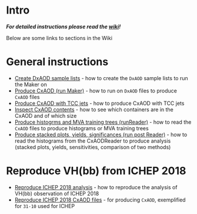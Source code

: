 # Intro

*****For detailed instructions please read the [wiki](https://gitlab.cern.ch/CxAODFramework/CxAODOperations_VHbb/wikis/home)!*****

Below are some links to sections in the Wiki

# General instructions
* [Create DxAOD sample lists](https://gitlab.cern.ch/CxAODFramework/CxAODOperations_VHbb/wikis/How%20to%20create%20sample%20lists%20for%20the%20maker) - how to create the `DxAOD` sample lists to run the Maker on
* [Produce CxAOD (run Maker)](https://gitlab.cern.ch/CxAODFramework/CxAODOperations_VHbb/wikis/CxAOD-Maker) - how to run on `DxAOD` files to produce `CxAOD` files
* [Produce CxAOD with TCC jets](https://gitlab.cern.ch/CxAODFramework/CxAODOperations_VHbb/wikis/TCC) - how to produce CxAOD with TCC jets
* [Inspect CxAOD contents](https://gitlab.cern.ch/CxAODFramework/CxAODOperations_VHbb/wikis/CxAOD%20Output%20Inspection) - how to see which containers are in the CxAOD and of which size
* [Produce histogrms and MVA training trees (runReader)](https://gitlab.cern.ch/CxAODFramework/CxAODOperations_VHbb/wikis/CxAOD-Reader) - how to read the `CxAOD` files to produce histograms or MVA training trees
* [Produce stacked plots, yields, significances (run post Reader)](https://gitlab.cern.ch/CxAODFramework/CxAODOperations_VHbb/wikis/Post%20Reader) - how to read the histograms from the CxAODReader to produce analysis (stacked plots, yields, sensitivities, comparison of two methods)


# Reproduce VH(bb) from ICHEP 2018

* [Reproduce ICHEP 2018 analysis](https://gitlab.cern.ch/CxAODFramework/CxAODOperations_VHbb/wikis/Reproduce%20ICHEP%202018) - how to reproduce the analysis of VH(bb) observation of ICHEP 2018
* [Reproduce ICHEP 2018 CxAOD files](https://gitlab.cern.ch/CxAODFramework/CxAODOperations_VHbb/wikis/31-10) - for producing `CxAOD`, exemplified for `31-10` used for ICHEP


